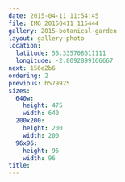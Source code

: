 ```yaml
---
date: 2015-04-11 11:54:45
file: IMG_20150411_115444
gallery: 2015-botanical-garden
layout: gallery-photo
location:
  latitude: 56.335708611111
  longitude: -2.8092899166667
next: 156e2b6
ordering: 2
previous: b579925
sizes:
  640w:
    height: 475
    width: 640
  200x200:
    height: 200
    width: 200
  96x96:
    height: 96
    width: 96
title: 
---
```

